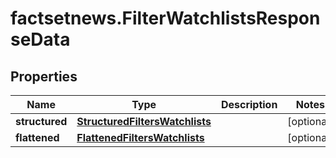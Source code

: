 # factsetnews.FilterWatchlistsResponseData

## Properties

Name | Type | Description | Notes
------------ | ------------- | ------------- | -------------
**structured** | [**StructuredFiltersWatchlists**](StructuredFiltersWatchlists.md) |  | [optional] 
**flattened** | [**FlattenedFiltersWatchlists**](FlattenedFiltersWatchlists.md) |  | [optional] 


